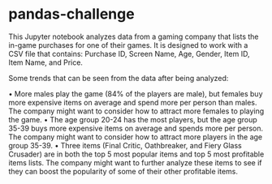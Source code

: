 # pandas-challenge

This Jupyter notebook analyzes data from a gaming company that lists the in-game purchases for one of their games.  It is designed to work with a CSV file that contains: Purchase ID, Screen Name, Age, Gender, Item ID, Item Name, and Price.  

Some trends that can be seen from the data after being analyzed:

•	More males play the game (84% of the players are male), but females buy more expensive items on average and spend more per person than males.  The company might want to consider how to attract more females to playing the game. 
•	The age group 20-24 has the most players, but the age group 35-39 buys more expensive items on average and spends more per person.  The company might want to consider how to attract more players in the age group 35-39.
•	Three items (Final Critic, Oathbreaker, and Fiery Glass Crusader) are in both the top 5 most popular items and top 5 most profitable items lists.  The company might want to further analyze these items to see if they can boost the popularity of some of their other profitable items.  
